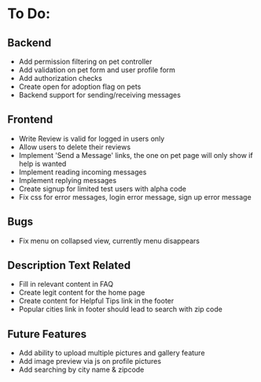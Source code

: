 # To Do:

## Backend
- Add permission filtering on pet controller
- Add validation on pet form and user profile form
- Add authorization checks 
- Create open for adoption flag on pets
- Backend support for sending/receiving messages


## Frontend
- Write Review is valid for logged in users only
- Allow users to delete their reviews
- Implement 'Send a Message' links, the one on pet page will only show if help is wanted
- Implement reading incoming messages
- Implement replying messages
- Create signup for limited test users with alpha code
- Fix css for error messages, login error message, sign up error message

## Bugs
- Fix menu on collapsed view, currently menu disappears


## Description Text Related
- Fill in relevant content in FAQ
- Create legit content for the home page
- Create content for Helpful Tips link in the footer
- Popular cities link in footer should lead to search with zip code


## Future Features
- Add ability to upload multiple pictures and gallery feature
- Add image preview via js on profile pictures
- Add searching by city name & zipcode